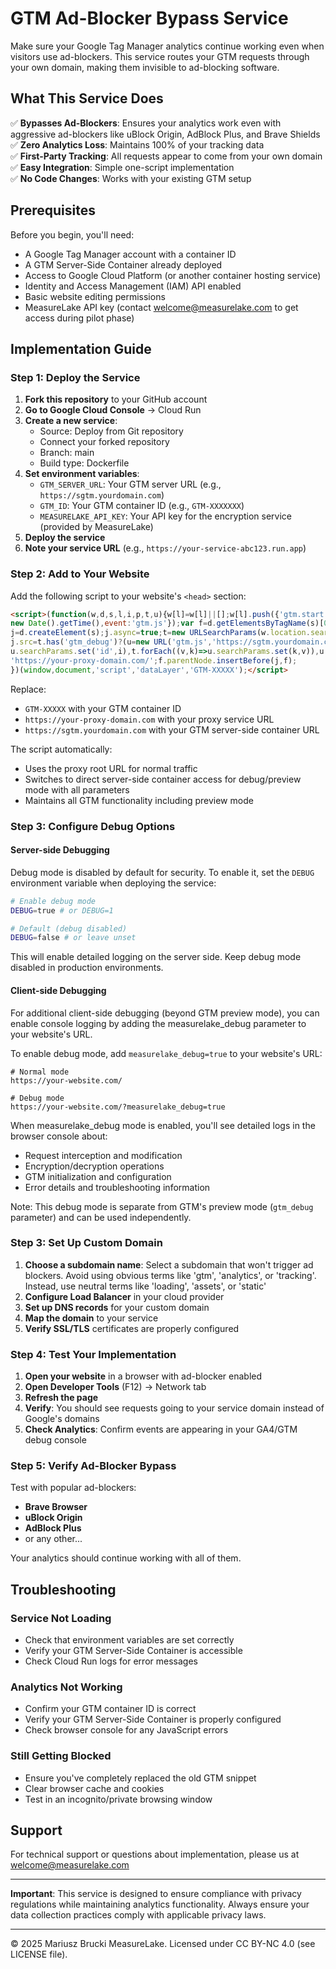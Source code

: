 # GTM Ad-Blocker Bypass Service

Make sure your Google Tag Manager analytics continue working even when visitors use ad-blockers. This service routes your GTM requests through your own domain, making them invisible to ad-blocking software.

## What This Service Does

✅ **Bypasses Ad-Blockers**: Ensures your analytics work even with aggressive ad-blockers like uBlock Origin, AdBlock Plus, and Brave Shields  
✅ **Zero Analytics Loss**: Maintains 100% of your tracking data  
✅ **First-Party Tracking**: All requests appear to come from your own domain  
✅ **Easy Integration**: Simple one-script implementation  
✅ **No Code Changes**: Works with your existing GTM setup  

## Prerequisites

Before you begin, you'll need:
- A Google Tag Manager account with a container ID
- A GTM Server-Side Container already deployed
- Access to Google Cloud Platform (or another container hosting service)
- Identity and Access Management (IAM) API enabled
- Basic website editing permissions
- MeasureLake API key (contact welcome@measurelake.com to get access during pilot phase)

## Implementation Guide

### Step 1: Deploy the Service

1. **Fork this repository** to your GitHub account
2. **Go to Google Cloud Console** → Cloud Run
3. **Create a new service**:
   - Source: Deploy from Git repository
   - Connect your forked repository
   - Branch: main
   - Build type: Dockerfile
4. **Set environment variables**:
   - `GTM_SERVER_URL`: Your GTM server URL (e.g., `https://sgtm.yourdomain.com`)
   - `GTM_ID`: Your GTM container ID (e.g., `GTM-XXXXXXX`)
   - `MEASURELAKE_API_KEY`: Your API key for the encryption service (provided by MeasureLake)
5. **Deploy the service**
6. **Note your service URL** (e.g., `https://your-service-abc123.run.app`)

### Step 2: Add to Your Website

Add the following script to your website's `<head>` section:

```html
<script>(function(w,d,s,l,i,p,t,u){w[l]=w[l]||[];w[l].push({'gtm.start':
new Date().getTime(),event:'gtm.js'});var f=d.getElementsByTagName(s)[0],
j=d.createElement(s);j.async=true;t=new URLSearchParams(w.location.search);
j.src=t.has('gtm_debug')?(u=new URL('gtm.js','https://sgtm.yourdomain.com/'),
u.searchParams.set('id',i),t.forEach((v,k)=>u.searchParams.set(k,v)),u.href):
'https://your-proxy-domain.com/';f.parentNode.insertBefore(j,f);
})(window,document,'script','dataLayer','GTM-XXXXX');</script>
```

Replace:
- `GTM-XXXXX` with your GTM container ID
- `https://your-proxy-domain.com` with your proxy service URL
- `https://sgtm.yourdomain.com` with your GTM server-side container URL

The script automatically:
- Uses the proxy root URL for normal traffic
- Switches to direct server-side container access for debug/preview mode with all parameters
- Maintains all GTM functionality including preview mode

### Step 3: Configure Debug Options

#### Server-side Debugging
Debug mode is disabled by default for security. To enable it, set the `DEBUG` environment variable when deploying the service:
```bash
# Enable debug mode
DEBUG=true # or DEBUG=1

# Default (debug disabled)
DEBUG=false # or leave unset
```

This will enable detailed logging on the server side. Keep debug mode disabled in production environments.

#### Client-side Debugging
For additional client-side debugging (beyond GTM preview mode), you can enable console logging by adding the measurelake_debug parameter to your website's URL. 

To enable debug mode, add `measurelake_debug=true` to your website's URL:
```
# Normal mode
https://your-website.com/

# Debug mode
https://your-website.com/?measurelake_debug=true
```

When measurelake_debug mode is enabled, you'll see detailed logs in the browser console about:
- Request interception and modification
- Encryption/decryption operations
- GTM initialization and configuration
- Error details and troubleshooting information

Note: This debug mode is separate from GTM's preview mode (`gtm_debug` parameter) and can be used independently.

### Step 3: Set Up Custom Domain

1. **Choose a subdomain name**: Select a subdomain that won't trigger ad blockers. Avoid using obvious terms like 'gtm', 'analytics', or 'tracking'. Instead, use neutral terms like 'loading', 'assets', or 'static'
2. **Configure Load Balancer** in your cloud provider
3. **Set up DNS records** for your custom domain
4. **Map the domain** to your service
5. **Verify SSL/TLS** certificates are properly configured

### Step 4: Test Your Implementation

1. **Open your website** in a browser with ad-blocker enabled
2. **Open Developer Tools** (F12) → Network tab
3. **Refresh the page**
4. **Verify**: You should see requests going to your service domain instead of Google's domains
5. **Check Analytics**: Confirm events are appearing in your GA4/GTM debug console

### Step 5: Verify Ad-Blocker Bypass

Test with popular ad-blockers:
- **Brave Browser**
- **uBlock Origin**
- **AdBlock Plus**
- or any other...

Your analytics should continue working with all of them.

## Troubleshooting

### Service Not Loading
- Check that environment variables are set correctly
- Verify your GTM Server-Side Container is accessible
- Check Cloud Run logs for error messages

### Analytics Not Working
- Confirm your GTM container ID is correct
- Verify your GTM Server-Side Container is properly configured
- Check browser console for any JavaScript errors

### Still Getting Blocked
- Ensure you've completely replaced the old GTM snippet
- Clear browser cache and cookies
- Test in an incognito/private browsing window

## Support

For technical support or questions about implementation, please us at welcome@measurelake.com

---

**Important**: This service is designed to ensure compliance with privacy regulations while maintaining analytics functionality. Always ensure your data collection practices comply with applicable privacy laws. 


____
© 2025 Mariusz Brucki MeasureLake. Licensed under CC BY-NC 4.0 (see LICENSE file).
